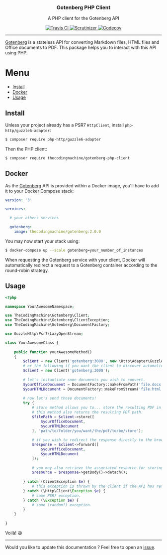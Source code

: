 <h3 align="center">Gotenberg PHP Client</h3>
<p align="center">A PHP client for the Gotenberg API</p>
<p align="center">
    <a href="https://travis-ci.org/thecodingmachine/gotenberg-php-client">
        <img src="https://travis-ci.org/thecodingmachine/gotenberg-php-client.svg?branch=master" alt="Travis CI">
    </a>
    <a href="https://scrutinizer-ci.com/g/thecodingmachine/gotenberg-php-client/?branch=master">
        <img src="https://scrutinizer-ci.com/g/thecodingmachine/gotenberg-php-client/badges/quality-score.png?b=master" alt="Scrutinizer">
    </a>
    <a href="https://codecov.io/gh/thecodingmachine/gotenberg-php-client/branch/master">
        <img src="https://codecov.io/gh/thecodingmachine/gotenberg-php-client/branch/master/graph/badge.svg" alt="Codecov">
    </a>
</p>

---

[Gotenberg](https://github.com/thecodingmachine/gotenberg) is a stateless API for converting Markdown files, HTML files and Office documents to PDF.
This package helps you to interact with this API using PHP.

# Menu

* [Install](#install)
* [Docker](#docker)
* [Usage](#usage)

## Install

Unless your project already has a PSR7 `HttpClient`, install `php-http/guzzle6-adapter`:

```bash
$ composer require php-http/guzzle6-adapter
```

Then the PHP client:

```bash
$ composer require thecodingmachine/gotenberg-php-client
```

## Docker

As the [Gotenberg](https://github.com/thecodingmachine/gotenberg) API is provided within a Docker image, you'll have to add it
to your Docker Compose stack:

```yaml
version: '3'

services:

  # your others services

  gotenberg:
    image: thecodingmachine/gotenberg:2.0.0
```

You may now start your stack using:

```bash
$ docker-compose up --scale gotenberg=your_number_of_instances
```

When requesting the Gotenberg service with your client, Docker will automatically redirect a request to a Gotenberg container
according to the round-robin strategy.

## Usage

```php
<?php

namespace YourAwesomeNamespace;

use TheCodingMachine\Gotenberg\Client;
use TheCodingMachine\Gotenberg\ClientException;
use TheCodingMachine\Gotenberg\DocumentFactory;

use GuzzleHttp\Psr7\LazyOpenStream;

class YourAwesomeClass {
    
    public function yourAwesomeMethod()
    {
        $client = new Client('gotenberg:3000', new \Http\Adapter\Guzzle6\Client());
        # or the following if you want the client to discover automatically an installed implementation of the PSR7 `HttpClient`.
        $client = new Client('gotenberg:3000');
        
        # let's instantiate some documents you wish to convert.
        $yourOfficeDocument = DocumentFactory::makeFromPath('file.docx', '/path/to/file');
        $yourHTMLDocument = DocumentFactory::makeFromStream('file.html', new LazyOpenStream('path/to/file', 'r'));
        
        # now let's send those documents!
        try {
            # store method allows you to... store the resulting PDF in a particular folder.
            # this method also returns the resulting PDF path.
            $filePath = $client->store([
                $yourOfficeDocument,
                $yourHTMLDocument
            ], 'path/to/folder/you/want/the/pdf/to/be/store');
            
            # if you wish to redirect the response directly to the browser, you may also use:
            $response = $client->forward([
                $yourOfficeDocument,
                $yourHTMLDocument
            ]);
            
            # you may also retrieve the associated resource for storing the resulting PDF in database.
            $resource = $response->getBody()->detach();
            
        } catch (ClientException $e) {
            # this exception is thrown by the client if the API has returned a code != 200.
        } catch (\Http\Client\Exception $e) {
            # some PSR7 exception.
        } catch (\Exception $e) {
            # some (random?) exception.
        }
    }
    
}
```

Voilà! :smiley:

---

Would you like to update this documentation ? Feel free to open an [issue](../../issues).
